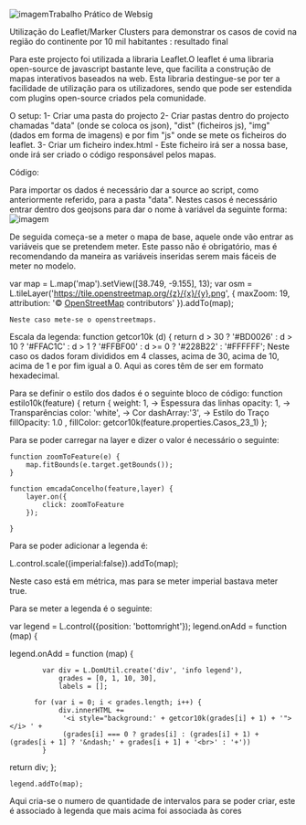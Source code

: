 ![imagem](https://github.com/joaofernandes44/websig/assets/134423694/80ba1f5f-b602-4559-85b8-b951d71deeec)Trabalho Prático de Websig

Utilização do Leaflet/Marker Clusters para demonstrar os casos de covid na região do continente por 10 mil habitantes : resultado final

Para este projecto foi utilizada a libraria Leaflet.O leaflet é uma libraria open-source de javascript bastante leve, que facilita a construção de mapas interativos baseados na web. Esta libraria destingue-se por ter a facilidade de utilização para os utilizadores, sendo que pode ser estendida com plugins open-source criados pela comunidade.

O setup:
1- Criar uma pasta do projecto
2- Criar pastas dentro do projecto chamadas "data" (onde se coloca os json), "dist" (ficheiros js), "img" (dados em forma de imagens) e por fim "js" onde se mete os ficheiros do leaflet.
3- Criar um ficheiro index.html - Este ficheiro irá ser a nossa base, onde irá ser criado o código responsável pelos mapas.


Código:

  <div id="map"></div>
  <script src ="data/estadios.geojson"></script>
  <script src ="data/casospor10khab.geojson"></script>
  <script src ="data/casos.geojson"></script>

  Para importar os dados é necessário dar a source ao script, como anteriormente referido, para a pasta "data". Nestes casos é necessário entrar dentro dos geojsons para dar o nome à variável da seguinte forma:
  ![imagem](https://github.com/joaofernandes44/websig/assets/134423694/9e9223bd-c5be-40fb-b86a-d9bb1b046dbe)

  De seguida começa-se a meter o mapa de base, aquele onde vão entrar as variáveis que se pretendem meter. Este passo não é obrigatório, mas é recomendando da maneira as variáveis inseridas serem mais fáceis de meter no modelo.

   var map = L.map('map').setView([38.749, -9.155], 13);
   var osm = L.tileLayer('https://tile.openstreetmap.org/{z}/{x}/{y}.png', {
	maxZoom: 19,
	attribution: '&copy; <a href="https://www.openstreetmap.org/copyright">OpenStreetMap</a> contributors'
}).addTo(map);

    Neste caso mete-se o openstreetmaps.

Escala da legenda:
  function getcor10k (d) {
  		return d > 30 ? '#BD0026' :
  			d > 10 ? '#FFAC1C' :
  			d > 1 ? '#FFBF00' :
  			d >= 0 ? '#228B22' :
  				 '#FFFFFF';
Neste caso os dados foram divididos em 4 classes, acima de 30, acima de 10, acima de 1 e por fim igual a 0. Aqui as cores têm de ser em formato hexadecimal.

Para se definir o estilo dos dados é o seguinte bloco de código:
  	function estilo10k(feature) {
  		return {
  			weight: 1,   -> Espessura das linhas
  			opacity: 1,  -> Transparências
  			color: 'white',  -> Cor
  			dashArray:'3',  -> Estilo do Traço
  			fillOpacity: 1.0 ,
  			fillColor: getcor10k(feature.properties.Casos_23_1)
  		};

Para se poder carregar na layer e dizer o valor é necessário o seguinte:

  	function zoomToFeature(e) {
  		map.fitBounds(e.target.getBounds());
  	}
  	
  	function emcadaConcelho(feature,layer) {
  		layer.on({
  			click: zoomToFeature
  		});
  	
  	}

  Para se poder adicionar a legenda é:
  
  
  L.control.scale({imperial:false}).addTo(map);
	
Neste caso está em métrica, mas para se meter imperial bastava meter true.

Para se meter a legenda é o seguinte:

var legend = L.control({position: 'bottomright'});
legend.onAdd = function (map) {

legend.onAdd = function (map) {

    		var div = L.DomUtil.create('div', 'info legend'),
        		grades = [0, 1, 10, 30],
        		labels = [];

          for (var i = 0; i < grades.length; i++) {
        		div.innerHTML +=
           		 '<i style="background:' + getcor10k(grades[i] + 1) + '"></i> ' +
           		 (grades[i] === 0 ? grades[i] : (grades[i] + 1) + (grades[i + 1] ? '&ndash;' + grades[i + 1] + '<br>' : '+'))
    		}
return div;
	};

	legend.addTo(map);
 
  Aqui cria-se o numero de quantidade de intervalos para se poder criar, este é associado à legenda que mais acima foi associada às cores


  



